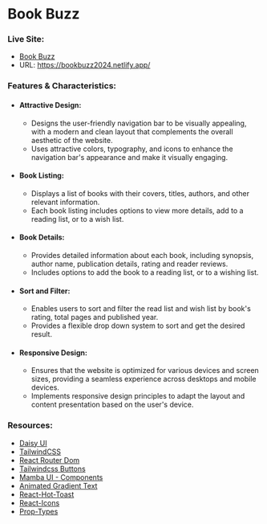 # Book Buzz



### __Live Site:__ 
- [Book Buzz](https://bookbuzz2024.netlify.app/)
- URL: https://bookbuzz2024.netlify.app/ 

### __Features & Characteristics:__
- #### __Attractive Design:__
   - Designs the user-friendly navigation bar to be visually appealing, with a modern and clean layout that complements the overall aesthetic of the website.
   - Uses attractive colors, typography, and icons to enhance the navigation bar's appearance and make it visually engaging.

- #### __Book Listing:__
   - Displays a list of books with their covers, titles, authors, and other relevant information.
   - Each book listing includes options to view more details, add to a reading list, or to a wish list.

 - #### __Book Details:__
    - Provides detailed information about each book, including synopsis, author name, publication details, rating and reader reviews.
    - Includes options to add the book to a reading list, or to a wishing list.

 - #### __Sort and Filter:__
    - Enables users to sort and filter the read list and wish list by book's rating, total pages and published year.
    - Provides a flexible drop down system to sort and get the desired result.

 - #### __Responsive Design:__
    - Ensures that the website is optimized for various devices and screen sizes, providing a seamless experience across desktops and 
     mobile devices.
    - Implements responsive design principles to adapt the layout and content presentation based on the user's device.


### __Resources:__

- [Daisy UI](https://daisyui.com/)
- [TailwindCSS](https://tailwindcss.com/)
- [React Router Dom](https://reactrouter.com/en/main)
- [Tailwindcss Buttons](https://devdojo.com/tailwindcss/buttons)
- [Mamba UI - Components](https://mambaui.com/components)
- [Animated Gradient Text](https://www.andrealves.dev/blog/how-to-make-an-animated-gradient-text-with-tailwindcss/)
- [React-Hot-Toast](https://react-hot-toast.com/)
- [React-Icons](https://react-icons.github.io/react-icons/)
- [Prop-Types](https://www.npmjs.com/package/prop-types)

  

